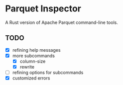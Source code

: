 # Parquet Inspector

A Rust version of Apache Parquet command-line tools.

## TODO

- [x] refining help messages
- [x] more subcommands
  - [x] column-size
  - [x] rewrite
- [ ] refining options for subcommands
- [x] customized errors